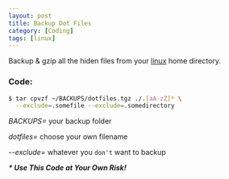 ```yaml
---
layout: post
title: Backup Dot Files
category: [Coding]
tags: [linux]
---
```


Backup & gzip all the hiden files from your [linux](http://kernel.org "kernel.org") home directory.

### Code:

```sh
$ tar cpvzf ~/BACKUPS/dotfiles.tgz ./.[aA-zZ]* \
  --exclude=.somefile --exclude=.somedirectory
```
    
*BACKUPS=* your backup folder

*dotfiles=* choose your own filename

*--exclude=* whatever you `don't` want to backup


***\* Use This Code at Your Own Risk!***
